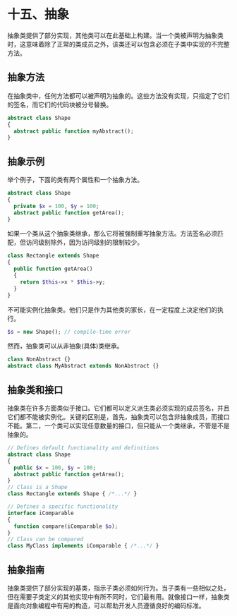 # 十五、抽象

抽象类提供了部分实现，其他类可以在此基础上构建。当一个类被声明为抽象类时，这意味着除了正常的类成员之外，该类还可以包含必须在子类中实现的不完整方法。

## 抽象方法

在抽象类中，任何方法都可以被声明为抽象的。这些方法没有实现，只指定了它们的签名，而它们的代码块被分号替换。

```php
abstract class Shape
{
  abstract public function myAbstract();
}

```

## 抽象示例

举个例子，下面的类有两个属性和一个抽象方法。

```php
abstract class Shape
{
  private $x = 100, $y = 100;
  abstract public function getArea();
}

```

如果一个类从这个抽象类继承，那么它将被强制重写抽象方法。方法签名必须匹配，但访问级别除外，因为访问级别的限制较少。

```php
class Rectangle extends Shape
{
  public function getArea()
  {
    return $this->x * $this->y;
  }
}

```

不可能实例化抽象类。他们只是作为其他类的家长，在一定程度上决定他们的执行。

```php
$s = new Shape(); // compile-time error

```

然而，抽象类可以从非抽象(具体)类继承。

```php
class NonAbstract {}
abstract class MyAbstract extends NonAbstract {}

```

## 抽象类和接口

抽象类在许多方面类似于接口。它们都可以定义派生类必须实现的成员签名，并且它们都不能被实例化。关键的区别是，首先，抽象类可以包含非抽象成员，而接口不能。第二，一个类可以实现任意数量的接口，但只能从一个类继承，不管是不是抽象的。

```php
// Defines default functionality and definitions
abstract class Shape
{
  public $x = 100, $y = 100;
  abstract public function getArea();
}
// Class is a Shape
class Rectangle extends Shape { /*...*/ }

// Defines a specific functionality
interface iComparable
{
  function compare(iComparable $o);
}
// Class can be compared
class MyClass implements iComparable { /*...*/ }

```

## 抽象指南

抽象类提供了部分实现的基类，指示子类必须如何行为。当子类有一些相似之处，但在需要子类定义的其他实现中有所不同时，它们最有用。就像接口一样，抽象类是面向对象编程中有用的构造，可以帮助开发人员遵循良好的编码标准。